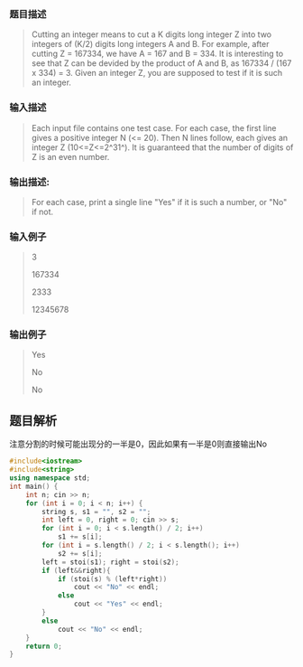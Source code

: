 ### 题目描述

> Cutting an integer means to cut a K digits long integer Z into two integers of (K/2) digits long integers A and B. For example, after cutting Z = 167334, we have A = 167 and B = 334. It is interesting to see that Z can be devided by the product of A and B, as 167334 / (167 x 334) = 3. Given an integer Z, you are supposed to test if it is such an integer.

### 输入描述

> Each input file contains one test case. For each case, the first line gives a positive integer N (<= 20). Then N lines follow, each gives an integer Z (10<=Z<=2^31^). It is guaranteed that the number of digits of Z is an even number.


### 输出描述:
> For each case, print a single line "Yes" if it is such a number, or "No" if not.

### 输入例子
> 3
>
>167334
>
>2333
>
>12345678

### 输出例子
>Yes
>
>No
>
>No

## 题目解析
注意分割的时候可能出现分的一半是0，因此如果有一半是0则直接输出No

```C++
#include<iostream>
#include<string>
using namespace std;
int main() {
	int n; cin >> n;
	for (int i = 0; i < n; i++) {
		string s, s1 = "", s2 = "";
		int left = 0, right = 0; cin >> s;
		for (int i = 0; i < s.length() / 2; i++)
			s1 += s[i];
		for (int i = s.length() / 2; i < s.length(); i++)
			s2 += s[i];
		left = stoi(s1); right = stoi(s2);
		if (left&&right){
			if (stoi(s) % (left*right))
				cout << "No" << endl;
			else
				cout << "Yes" << endl;
		}
		else
			cout << "No" << endl;
	}
	return 0;
}
```